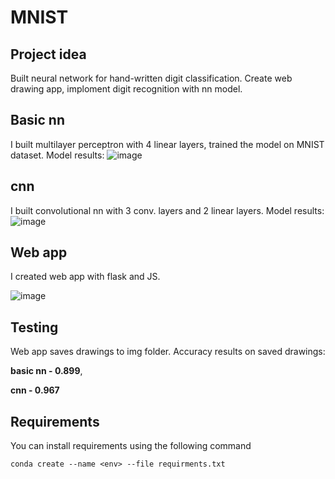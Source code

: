 # MNIST
## Project idea
Built neural network for hand-written digit classification.
Create web drawing app, imploment digit recognition with nn model.
## Basic nn
I built multilayer perceptron with 4 linear layers, trained the model on MNIST dataset.
Model results:
![image](https://github.com/aidarnez/MNIST/assets/90914886/300c6343-9911-458b-9681-3af089f53968)

## cnn
I built convolutional nn with 3 conv. layers and 2 linear layers.
Model results:
![image](https://github.com/aidarnez/MNIST/assets/90914886/81f89799-9aa4-4b72-b9fb-eeaa1561c26c)
## Web app

I created web app with flask and JS.

![image](https://github.com/aidarnez/MNIST/assets/90914886/ae207034-3b21-44d2-ad61-790a70cfc966)

## Testing
Web app saves drawings to img folder. 
Accuracy results on saved drawings:

**basic nn - 0.899**,

**cnn - 0.967**

## Requirements
You can install requirements using the following command
```[shell]
conda create --name <env> --file requirments.txt
```
